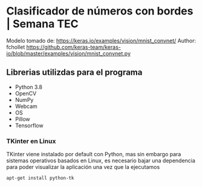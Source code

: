 # Clasificador de números con bordes | Semana TEC

Modelo tomado de: https://keras.io/examples/vision/mnist_convnet/
Author: fchollet
https://github.com/keras-team/keras-io/blob/master/examples/vision/mnist_convnet.py

## Librerias utilizdas para el programa

* Python 3.8 <br/>
* OpenCV <br/>
* NumPy <br/>
* Webcam <br/>
* OS <br/>
* Pillow <br/>
* Tensorflow <br/>


### TKinter en Linux

TKinter viene instalado por default con Python, mas sin embargo para sistemas operativos basados en Linux, es necesario bajar una dependencia para poder visualizar la aplicación una vez que la ejecutamos

    apt-get install python-tk


